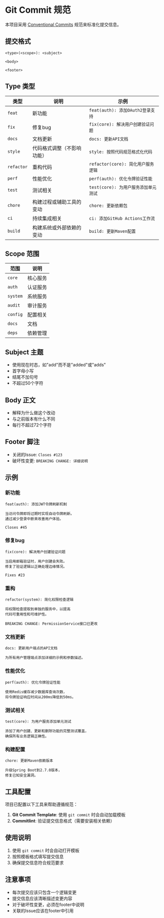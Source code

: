# Git Commit 规范

本项目采用 [Conventional Commits](https://www.conventionalcommits.org/) 规范来标准化提交信息。

## 提交格式

```
<type>(<scope>): <subject>

<body>

<footer>
```

## Type 类型

| 类型 | 说明 | 示例 |
|------|------|------|
| `feat` | 新功能 | `feat(auth): 添加OAuth2登录支持` |
| `fix` | 修复bug | `fix(core): 解决用户创建验证问题` |
| `docs` | 文档更新 | `docs: 更新API文档` |
| `style` | 代码格式调整（不影响功能） | `style: 按照代码规范格式化代码` |
| `refactor` | 重构代码 | `refactor(core): 简化用户服务逻辑` |
| `perf` | 性能优化 | `perf(auth): 优化令牌验证性能` |
| `test` | 测试相关 | `test(core): 为用户服务添加单元测试` |
| `chore` | 构建过程或辅助工具的变动 | `chore: 更新依赖包` |
| `ci` | 持续集成相关 | `ci: 添加GitHub Actions工作流` |
| `build` | 构建系统或外部依赖的变动 | `build: 更新Maven配置` |

## Scope 范围

| 范围 | 说明 |
|------|------|
| `core` | 核心服务 |
| `auth` | 认证服务 |
| `system` | 系统服务 |
| `audit` | 审计服务 |
| `config` | 配置相关 |
| `docs` | 文档 |
| `deps` | 依赖管理 |

## Subject 主题

- 使用现在时态，如"add"而不是"added"或"adds"
- 首字母小写
- 结尾不加句号
- 不超过50个字符

## Body 正文

- 解释为什么做这个改动
- 与之前版本有什么不同
- 每行不超过72个字符

## Footer 脚注

- 关闭的Issue: `Closes #123`
- 破坏性变更: `BREAKING CHANGE: 详细说明`

## 示例

### 新功能
```
feat(auth): 添加JWT令牌刷新机制

当访问令牌即将过期时实现自动令牌刷新。
通过减少登录中断来改善用户体验。

Closes #45
```

### 修复bug
```
fix(core): 解决用户创建验证问题

当启用邮箱验证时，用户创建会失败。
修复了验证逻辑以正确处理边缘情况。

Fixes #23
```

### 重构
```
refactor(system): 简化权限检查逻辑

将权限检查提取到单独的服务中，以提高
代码可重用性和可维护性。

BREAKING CHANGE: PermissionService接口已更改
```

### 文档更新
```
docs: 更新用户端点的API文档

为所有用户管理端点添加详细的示例和参数描述。
```

### 性能优化
```
perf(auth): 优化令牌验证性能

使用Redis缓存减少数据库查询次数，
将令牌验证响应时间从200ms降低到50ms。
```

### 测试相关
```
test(core): 为用户服务添加单元测试

添加了用户创建、更新和删除功能的完整测试覆盖，
确保所有业务逻辑正确性。
```

### 构建配置
```
chore: 更新Maven依赖版本

升级Spring Boot到2.7.0版本，
修复已知安全漏洞。
```

## 工具配置

项目已配置以下工具来帮助遵循规范：

1. **Git Commit Template**: 使用 `git commit` 时会自动加载模板
2. **Commitlint**: 验证提交信息格式（需要安装相关依赖）

## 使用说明

1. 使用 `git commit` 时会自动打开模板
2. 按照模板格式填写提交信息
3. 确保提交信息符合规范要求

## 注意事项

- 每次提交应该只包含一个逻辑变更
- 提交信息应该清晰描述变更内容
- 对于破坏性变更，必须在footer中说明
- 关联的Issue应该在footer中引用
